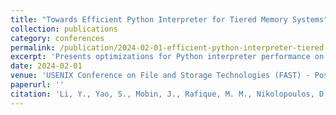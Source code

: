 ```yaml
---
title: "Towards Efficient Python Interpreter for Tiered Memory Systems"
collection: publications
category: conferences
permalink: /publication/2024-02-01-efficient-python-interpreter-tiered-memory
excerpt: 'Presents optimizations for Python interpreter performance on tiered memory systems to improve execution efficiency and memory utilization.'
date: 2024-02-01
venue: 'USENIX Conference on File and Storage Technologies (FAST) - Poster Session'
paperurl: ''
citation: 'Li, Y., Yao, S., Mobin, J., Rafique, M. M., Nikolopoulos, D., Sundararajah, K., Li, H., & Butt, A. R. (2024). &quot;Towards Efficient Python Interpreter for Tiered Memory Systems.&quot; In <i>Poster and Work-in-Progress in Proceedings of the 21st USENIX Conference on File and Storage Technologies (FAST)</i>. USENIX.'
---
```

